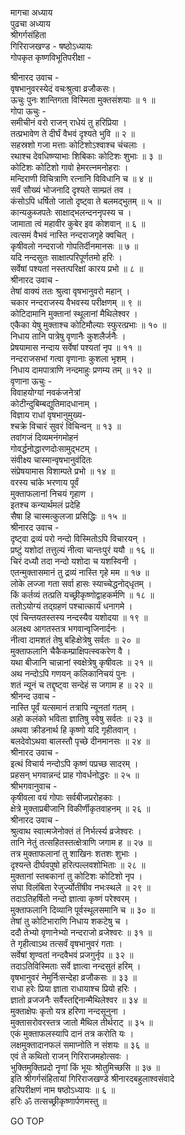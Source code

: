 मागचा अध्याय  
पुढचा अध्याय  
श्रीगर्गसंहिता  
गिरिराजखण्ड - षष्ठोऽध्यायः  
गोपकृत कृष्णविभूतिपरीक्षा -  
  
श्रीनारद उवाच -  
वृषभानुवरस्येदं वचःश्रुत्वा व्रजौकसः।  
ऊचुः पुनः शान्तिगता विस्मिता मुक्तसंशयाः ॥ १ ॥  
गोपा ऊचुः -  
समीचीनं वरो राजन् राधेयं तु हरिप्रिया ।  
तत्प्रभावेण ते दीर्घं वैभवं दृश्यते भुवि ॥ २ ॥  
सहस्रशो गजा मत्ताः कोटिशोऽश्वाश्च चंचलाः ।  
रथाश्च देवधिष्ण्याभाः शिबिकाः कोटिशः शुभाः ॥ ३ ॥  
कोटिशः कोटिशो गावो हेमरत्नमनोहराः ।  
मन्दिराणी विचित्राणि रत्नानि विविधानि च ॥ ४ ॥  
सर्वं सौख्यं भोजनादि दृश्यते साम्प्रतं तव ।  
कंसोऽपि धर्षितो जातो दृष्ट्वा ते बलमद्‌भुतम् ॥ ५ ॥  
कान्यकुब्जपतेः साक्षाद्‌भलन्दननृपस्य च ।  
जामाता त्वं महावीर कुबेर इव कोशवान् ॥ ६ ॥  
त्वत्समं वैभवं नास्ति नन्दराजगृहे क्वचित् ।  
कृषीवलो नन्दराजो गोपतिर्दीनमानसः ॥ ७ ॥  
यदि नन्दसुतः साक्षात्परिपूर्णतमो हरिः ।  
सर्वेषां पश्यतां नस्तत्परिक्षां कारय प्रभो ॥ ८ ॥  
श्रीनारद उवाच -  
तेषां वाक्यं ततः श्रुत्वा वृषभानुवरो महान् ।  
चकार नन्दराजस्य वैभवस्य परीक्षणम् ॥ ९ ॥  
कोटिदामानि मुक्तानां स्थूलानां मैथिलेश्वर ।  
एकैका येषु मुक्ताश्च कोटिमौल्याः स्फुरत्प्रभाः ॥ १० ॥  
निधाय तानि पात्रेषु वृणानैः कुशलैर्जनैः ।  
प्रेषयामास नन्दाय सर्वेषां पश्यतां नृप ॥ ११ ॥  
नन्दराजसभां गत्वा वृणानाः कुशला भृशम् ।  
निधाय दामपात्राणि नन्दमाहुः प्रणम्य तम् ॥ १२ ॥  
वृणाना ऊचुः -  
विवाहयोग्यां नवकंजनेत्रां  
     कोटीन्दुबिम्बद्युतिमादधानाम् ।  
विज्ञाय राधां वृषभानुमुख्य-  
     श्चक्रे विचारं सुवरं विचिन्वन् ॥ १३ ॥  
तवांगजं दिव्यमनंगमोहनं  
     गोवर्द्धनोद्धारणदोःसामुद्‌भटम् ।  
संवीक्ष्य चास्मान्वृषभानुवंदितः  
     संप्रेषयामास विशाम्पते प्रभो ॥ १४ ॥  
वरस्य चांके भरणाय पूर्वं  
     मुक्ताफलानां निचयं गृहाण ।  
इतश्च कन्यार्थमलं प्रदेहि  
     सैषा हि चास्मत्कुलजा प्रसिद्धिः ॥ १५ ॥  
श्रीनारद उवाच -  
दृष्ट्वा द्रव्यं परो नन्दो विस्मितोऽपि विचारयन् ।  
प्रष्टुं यशोदां तत्तुल्यं नीत्वा चान्तःपुरं ययौ ॥ १६ ॥  
चिरं दध्यौ तदा नन्दो यशोदा च यशस्विनी ।  
एतन्मुक्तासमानं तु द्रव्यं नास्ति गृहे मम ॥ १७ ॥  
लोके लज्जा गता सर्वा हासः स्याच्चेद्धनोद्‌धृतम् ।  
किं कर्तव्यं तत्प्रति यच्छ्रीकृष्णोद्वाहकर्मणि ॥ १८ ॥  
ततोऽयोग्यं तद्ग्रहणं पश्चात्कार्यं धनागमे ।  
एवं चिन्तयतस्तस्य नन्दस्यैव यशोदया ॥ १९ ॥  
अलक्ष्य आगतस्तत्र भगवान्वृजिनार्दनः ।  
नीत्वा दामशतं तेषु बहिःक्षेत्रेषु सर्वतः ॥ २० ॥  
मुक्ताफलानि चैकैकम्प्राक्षिपत्स्वकरेण वै ।  
यथा बीजानि चान्नानां स्वक्षेत्रेषु कृषीवलः ॥ २१ ॥  
अथ नन्दोऽपि गणयन् कलिकानिचयं पुनः ।  
शतं न्यूनं च तद्दृष्ट्वा सन्देहं स जगाम ह ॥ २२ ॥  
श्रीनन्द उवाच -  
नास्ति पूर्वं यत्समानं तत्रापि न्यूनतां गतम् ।  
अहो कलंको भविता ज्ञातिषु स्वेषु सर्वतः ॥ २३ ॥  
अथवा क्रीडनार्थ हि कृष्णो यदि गृहीतवान् ।  
बलदेवोऽथवा बालस्तौ पृच्छे दीनमानसः ॥ २४ ॥  
श्रीनारद उवाच -  
इत्थं विचार्य नन्दोऽपि कृष्णं पप्रच्छ सादरम् ।  
प्रहसन् भगवान्नन्दं प्राह गोवर्धनोद्धरः ॥ २५ ॥  
श्रीभगवानुवाच -  
कृषीवला वयं गोपाः सर्वबीजप्ररोहकाः ।  
क्षेत्रे मुक्ताप्रबीजानि विकीर्णीकृतवाहनम् ॥ २६ ॥  
श्रीनारद उवाच -  
श्रुत्वाथ स्वात्मजेनोक्तं तं निर्भर्त्स्य व्रजेश्वरः ।  
तानि नेतुं तत्सहितस्तत्क्षेत्राणि जगाम ह ॥ २७ ॥  
तत्र मुक्ताफलानां तु शाखिनः शतशः शुभाः ।  
दृश्यन्ते दीर्घवपुषो हरित्पल्लवशोभिताः ॥ २८ ॥  
मुक्तानां स्तबकानां तु कोटिशः कोटिशो नृप ।  
संघा विलंबिता रेजुर्ज्योतींषीव नभःस्थले ॥ २९ ॥  
तदाऽतिहर्षितो नन्दो ज्ञात्वा कृष्णं परेश्वरम् ।  
मुक्ताफलानि दिव्यानि पूर्वस्थूलसमानि च ॥ ३० ॥  
तेषां तु कोटिभाराणि निधाय शकटेषु च ।  
ददौ तेभ्यो वृणानेभ्यो नन्दराजो व्रजेश्वरः ॥ ३१ ॥  
ते गृहीत्वाऽथ तत्सर्वं वृषभानुवरं गताः ।  
सर्वेषां शृण्वतां नन्दवैभवं प्रजगुर्नृप ॥ ३२ ॥  
तदाऽतिविस्मिताः सर्वे ज्ञात्वा नन्दसुतं हरिम् ।  
वृषभानुवरं नेमुर्निःसन्देहा व्रजौकसः ॥ ३३ ॥  
राधा हरेः प्रिया ज्ञाता राधायाश्च प्रियो हरिः ।  
ज्ञातो व्रजजनैः सर्वैस्तद्दिनान्मैथिलेश्वर ॥ ३४ ॥  
मुक्ताक्षेपः कृतो यत्र हरिणा नन्दसूनुना ।  
मुक्तासरोवरस्तत्र जातो मैथिल तीर्थराट् ॥ ३५ ॥  
एकं मुक्ताफलस्यापि दानं तत्र करोति यः ।  
लक्षमुक्तादानफलं समाप्नोति न संशयः ॥ ३६ ॥  
एवं ते कथितो राजन् गिरिराजमहोत्सवः ।  
भुक्तिमुक्तिप्रदो नॄणां किं भूयः श्रोतुमिच्छसि ॥ ३७ ॥  
इति श्रीगर्गसंहितायां गिरिराजखण्डे श्रीनारदबहुलाश्वसंवादे  
हरिपरीक्षणं नाम षष्ठोऽध्यायः ॥ ६ ॥  
हरिः ॐ तत्सच्छ्रीकृष्णार्पणमस्तु ॥  
  
GO TOP
